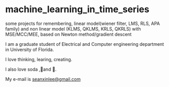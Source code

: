 # machine_learning_in_time_series
some projects for remembering, linear model(wiener filter, LMS, RLS, APA family) and non linear model (KLMS, QKLMS, KRLS, QKRLS) with MSE/MCC/MEE, based on Newton method/gradient descent

I am a graduate student of Electrical and Computer engineering department in University of Florida.

I love thinking, learing, creating. 

I also love soda ,🎼and 💃.

My e-mail is seanxinlee@gmail.com
